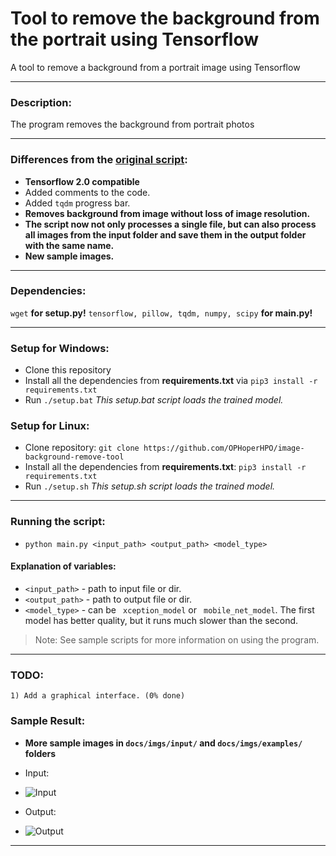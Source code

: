 # Tool to remove the background from the portrait using Tensorflow
A tool to remove a background from a portrait image using Tensorflow
**********************************************************************
### Description:
The program removes the background from portrait photos
**********************************************************************
### Differences from the [original script](https://github.com/susheelsk/image-background-removal):
* __Tensorflow 2.0 compatible__
* Added comments to the code.
* Added ```tqdm``` progress bar.
* __Removes background from image without loss of image resolution.__
*  __The script now not only processes a single file, but can also process all images from the input folder and save them in the output folder with the same name.__
* __New sample images.__
**********************************************************************
### Dependencies:
```	wget ``` **for setup.py!**
```	tensorflow, pillow, tqdm, numpy, scipy ``` **for main.py!**
**********************************************************************
### Setup for Windows:
* Clone this repository
* Install all the dependencies from **requirements.txt** via ```pip3 install -r requirements.txt```
* Run ```./setup.bat``` _This setup.bat script loads the trained model._
### Setup for Linux:
* Clone repository: ```git clone https://github.com/OPHoperHPO/image-background-remove-tool```
* Install all the dependencies from **requirements.txt**: ```pip3 install -r requirements.txt```
* Run ```./setup.sh``` _This setup.sh script loads the trained model._
**********************************************************************
### Running the script:
 * ```python main.py <input_path> <output_path> <model_type>```
#### Explanation of variables:
 * `<input_path>` - path to input file or dir.
 * `<output_path>` - path to output file or dir.
 * ```<model_type>``` - can be ``` xception_model``` or ``` mobile_net_model```.
The first model has better quality, but it runs much slower than the second.
 > Note:  See sample scripts for more information on using the program.
**********************************************************************
### TODO:
```
1) Add a graphical interface. (0% done)
```
### Sample Result:
* __More sample images in ``docs/imgs/input/`` and ``docs/imgs/examples/`` folders__
* Input: 
* ![Input](https://github.com/OPHoperHPO/image-background-remove-tool/blob/master/docs/imgs/input/1.jpg "Input")

* Output: 
* ![Output](https://github.com/OPHoperHPO/image-background-remove-tool/blob/master/docs/imgs/examples/1.png "Output")
**********************************************************************
